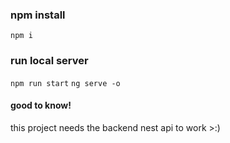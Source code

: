 ### npm install
`npm i`
### run local server
`npm run start`
`ng serve -o`

#### good to know!
this project needs the backend nest api to work >:)